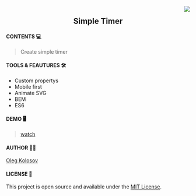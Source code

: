 <img src="icon.png" align="right" />
<h2 style="text-align: center;">Simple Timer</h2>

#### CONTENTS  💻

> Create simple timer

#### TOOLS & FEAUTURES 🛠

* Custom propertys
* Mobile first
* Animate SVG
* BEM
* ES6


#### DEMO  🖥

> [watch](https://oleg-kolosov.github.io/simple-timer/)


#### AUTHOR  👨‍💻

[Oleg Kolosov](https://github.com/Oleg-Kolosov)


#### LICENSE  📜

This project is open source and available under the [MIT License](https://github.com/git/git-scm.com/blob/main/MIT-LICENSE.txt).

